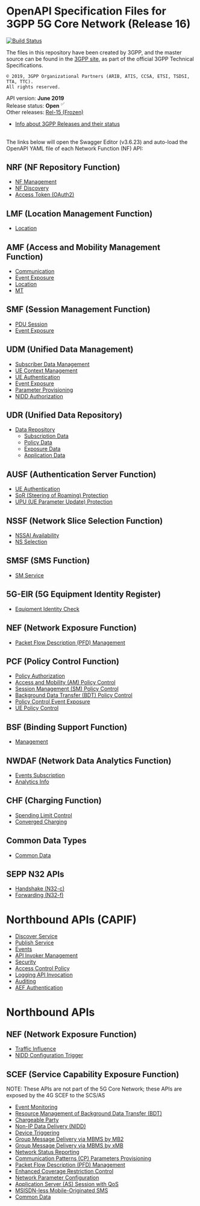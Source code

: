 # OpenAPI Specification Files for 3GPP 5G Core Network (Release 16)

[![Build Status](https://travis-ci.org/jdegre/5GC_APIs.svg?branch=master)](https://travis-ci.org/jdegre/5GC_APIs)

The files in this repository have been created by 3GPP, and the master source can be found in the [3GPP site](http://www.3gpp.org/DynaReport/29-series.htm), as part of the official 3GPP Technical Specifications.
```
© 2019, 3GPP Organizational Partners (ARIB, ATIS, CCSA, ETSI, TSDSI, TTA, TTC).
All rights reserved.
```
API version: **June 2019**<br/>
Release status: **Open** <sup>&#x2705;</sup><br/>
Other releases: [Rel-15 (Frozen)](https://github.com/jdegre/5GC_APIs/tree/Rel-15)<br/>
- [Info about 3GPP Releases and their status](https://www.3gpp.org/specifications/67-releases)
<br/><br/>

The links below will open the Swagger Editor (v3.6.23) and auto-load the OpenAPI YAML file of each Network Function (NF) API:
<br/>

## NRF (NF Repository Function)
* [NF Management](https://jdegre.github.io/5GC_APIs/loader.html?yaml=TS29510_Nnrf_NFManagement.yaml)
* [NF Discovery](https://jdegre.github.io/5GC_APIs/loader.html?yaml=TS29510_Nnrf_NFDiscovery.yaml)
* [Access Token (OAuth2)](https://jdegre.github.io/5GC_APIs/loader.html?yaml=TS29510_Nnrf_AccessToken.yaml)
## LMF (Location Management Function)
* [Location](https://jdegre.github.io/5GC_APIs/loader.html?yaml=TS29572_Nlmf_Location.yaml)
## AMF (Access and Mobility Management Function)
* [Communication](https://jdegre.github.io/5GC_APIs/loader.html?yaml=TS29518_Namf_Communication.yaml)
* [Event Exposure](https://jdegre.github.io/5GC_APIs/loader.html?yaml=TS29518_Namf_EventExposure.yaml)
* [Location](https://jdegre.github.io/5GC_APIs/loader.html?yaml=TS29518_Namf_Location.yaml)
* [MT](https://jdegre.github.io/5GC_APIs/loader.html?yaml=TS29518_Namf_MT.yaml)
## SMF (Session Management Function)
* [PDU Session](https://jdegre.github.io/5GC_APIs/loader.html?yaml=TS29502_Nsmf_PDUSession.yaml)
* [Event Exposure](https://jdegre.github.io/5GC_APIs/loader.html?yaml=TS29508_Nsmf_EventExposure.yaml)
## UDM (Unified Data Management)
* [Subscriber Data Management](https://jdegre.github.io/5GC_APIs/loader.html?yaml=TS29503_Nudm_SDM.yaml)
* [UE Context Management](https://jdegre.github.io/5GC_APIs/loader.html?yaml=TS29503_Nudm_UECM.yaml)
* [UE Authentication](https://jdegre.github.io/5GC_APIs/loader.html?yaml=TS29503_Nudm_UEAU.yaml)
* [Event Exposure](https://jdegre.github.io/5GC_APIs/loader.html?yaml=TS29503_Nudm_EE.yaml)
* [Parameter Provisioning](https://jdegre.github.io/5GC_APIs/loader.html?yaml=TS29503_Nudm_PP.yaml)
* [NIDD Authorization](https://jdegre.github.io/5GC_APIs/loader.html?yaml=TS29503_Nudm_NIDDAU.yaml)
## UDR (Unified Data Repository)
* [Data Repository](https://jdegre.github.io/5GC_APIs/loader.html?yaml=TS29504_Nudr_DataRepository.yaml)
  * [Subscription Data](https://jdegre.github.io/5GC_APIs/loader.html?yaml=TS29505_Subscription_Data.yaml)
  * [Policy Data](https://jdegre.github.io/5GC_APIs/loader.html?yaml=TS29519_Policy_Data.yaml)
  * [Exposure Data](https://jdegre.github.io/5GC_APIs/loader.html?yaml=TS29519_Exposure_Data.yaml)
  * [Application Data](https://jdegre.github.io/5GC_APIs/loader.html?yaml=TS29519_Application_Data.yaml)
## AUSF (Authentication Server Function)
* [UE Authentication](https://jdegre.github.io/5GC_APIs/loader.html?yaml=TS29509_Nausf_UEAuthentication.yaml)
* [SoR (Steering of Roaming) Protection](https://jdegre.github.io/5GC_APIs/loader.html?yaml=TS29509_Nausf_SoRProtection.yaml)
* [UPU (UE Parameter Update) Protection](https://jdegre.github.io/5GC_APIs/loader.html?yaml=TS29509_Nausf_UPUProtection.yaml)
## NSSF (Network Slice Selection Function)
* [NSSAI Availability](https://jdegre.github.io/5GC_APIs/loader.html?yaml=TS29531_Nnssf_NSSAIAvailability.yaml)
* [NS Selection](https://jdegre.github.io/5GC_APIs/loader.html?yaml=TS29531_Nnssf_NSSelection.yaml)
## SMSF (SMS Function)
* [SM Service](https://jdegre.github.io/5GC_APIs/loader.html?yaml=TS29540_Nsmsf_SMService.yaml)
## 5G-EIR (5G Equipment Identity Register)
* [Equipment Identity Check](https://jdegre.github.io/5GC_APIs/loader.html?yaml=TS29511_N5g-eir_EquipmentIdentityCheck.yaml)
## NEF (Network Exposure Function)
* [Packet Flow Description (PFD) Management](https://jdegre.github.io/5GC_APIs/loader.html?yaml=TS29551_Nnef_PFDmanagement.yaml)
## PCF (Policy Control Function)
* [Policy Authorization](https://jdegre.github.io/5GC_APIs/loader.html?yaml=TS29514_Npcf_PolicyAuthorization.yaml)
* [Access and Mobility (AM) Policy Control](https://jdegre.github.io/5GC_APIs/loader.html?yaml=TS29507_Npcf_AMPolicyControl.yaml)
* [Session Management (SM) Policy Control](https://jdegre.github.io/5GC_APIs/loader.html?yaml=TS29512_Npcf_SMPolicyControl.yaml)
* [Background Data Transfer (BDT) Policy Control](https://jdegre.github.io/5GC_APIs/loader.html?yaml=TS29554_Npcf_BDTPolicyControl.yaml)
* [Policy Control Event Exposure](https://jdegre.github.io/5GC_APIs/loader.html?yaml=TS29523_Npcf_EventExposure.yaml)
* [UE Policy Control](https://jdegre.github.io/5GC_APIs/loader.html?yaml=TS29525_Npcf_UEPolicyControl.yaml)
## BSF (Binding Support Function)
* [Management](https://jdegre.github.io/5GC_APIs/loader.html?yaml=TS29521_Nbsf_Management.yaml)
## NWDAF (Network Data Analytics Function)
* [Events Subscription](https://jdegre.github.io/5GC_APIs/loader.html?yaml=TS29520_Nnwdaf_EventsSubscription.yaml)
* [Analytics Info](https://jdegre.github.io/5GC_APIs/loader.html?yaml=TS29520_Nnwdaf_AnalyticsInfo.yaml)
## CHF (Charging Function)
* [Spending Limit Control](https://jdegre.github.io/5GC_APIs/loader.html?yaml=TS29594_Nchf_SpendingLimitControl.yaml)
* [Converged Charging](https://jdegre.github.io/5GC_APIs/loader.html?yaml=TS32291_Nchf_ConvergedCharging.yaml)
## Common Data Types
* [Common Data](https://jdegre.github.io/5GC_APIs/loader.html?yaml=TS29571_CommonData.yaml)
## SEPP N32 APIs
* [Handshake (N32-c)](https://jdegre.github.io/5GC_APIs/loader.html?yaml=TS29573_N32_Handshake.yaml)
* [Forwarding (N32-f)](https://jdegre.github.io/5GC_APIs/loader.html?yaml=TS29573_JOSEProtectedMessageForwarding.yaml)

# Northbound APIs (CAPIF)
* [Discover Service](https://jdegre.github.io/5GC_APIs/loader.html?yaml=TS29222_CAPIF_Discover_Service_API.yaml)
* [Publish Service](https://jdegre.github.io/5GC_APIs/loader.html?yaml=TS29222_CAPIF_Publish_Service_API.yaml)
* [Events](https://jdegre.github.io/5GC_APIs/loader.html?yaml=TS29222_CAPIF_Events_API.yaml)
* [API Invoker Management](https://jdegre.github.io/5GC_APIs/loader.html?yaml=TS29222_CAPIF_API_Invoker_Management_API.yaml)
* [Security](https://jdegre.github.io/5GC_APIs/loader.html?yaml=TS29222_CAPIF_Security_API.yaml)
* [Access Control Policy](https://jdegre.github.io/5GC_APIs/loader.html?yaml=TS29222_CAPIF_Access_Control_Policy_API.yaml)
* [Logging API Invocation](https://jdegre.github.io/5GC_APIs/loader.html?yaml=TS29222_CAPIF_Logging_API_Invocation_API.yaml)
* [Auditing](https://jdegre.github.io/5GC_APIs/loader.html?yaml=TS29222_CAPIF_Auditing_API.yaml)
* [AEF Authentication](https://jdegre.github.io/5GC_APIs/loader.html?yaml=TS29222_AEF_Security_API.yaml)

# Northbound APIs
## NEF (Network Exposure Function)
* [Traffic Influence](https://jdegre.github.io/5GC_APIs/loader.html?yaml=TS29522_TrafficInfluence.yaml)
* [NIDD Configuration Trigger](https://jdegre.github.io/5GC_APIs/loader.html?yaml=TS29522_NIDDConfigurationTrigger.yaml)
## SCEF (Service Capability Exposure Function)
NOTE: These APIs are not part of the 5G Core Network; these APIs are exposed by the 4G SCEF to the SCS/AS
* [Event Monitoring](https://jdegre.github.io/5GC_APIs/loader.html?yaml=TS29122_MonitoringEvent.yaml)
* [Resource Management of Background Data Transfer (BDT)](https://jdegre.github.io/5GC_APIs/loader.html?yaml=TS29122_ResourceManagementOfBdt.yaml)
* [Chargeable Party](https://jdegre.github.io/5GC_APIs/loader.html?yaml=TS29122_ChargeableParty.yaml)
* [Non-IP Data Delivery (NIDD)](https://jdegre.github.io/5GC_APIs/loader.html?yaml=TS29122_NIDD.yaml)
* [Device Triggering](https://jdegre.github.io/5GC_APIs/loader.html?yaml=TS29122_DeviceTriggering.yaml)
* [Group Message Delivery via MBMS by MB2](https://jdegre.github.io/5GC_APIs/loader.html?yaml=TS29122_GMDviaMBMSbyMB2.yaml)
* [Group Message Delivery via MBMS by xMB](https://jdegre.github.io/5GC_APIs/loader.html?yaml=TS29122_GMDviaMBMSbyxMB.yaml)
* [Network Status Reporting](https://jdegre.github.io/5GC_APIs/loader.html?yaml=TS29122_ReportingNetworkStatus.yaml)
* [Communication Patterns (CP) Parameters Provisioning](https://jdegre.github.io/5GC_APIs/loader.html?yaml=TS29122_CpProvisioning.yaml)
* [Packet Flow Description (PFD) Management](https://jdegre.github.io/5GC_APIs/loader.html?yaml=TS29122_PfdManagement.yaml)
* [Enhanced Coverage Restriction Control](https://jdegre.github.io/5GC_APIs/loader.html?yaml=TS29122_ECRControl.yaml)
* [Network Parameter Configuration](https://jdegre.github.io/5GC_APIs/loader.html?yaml=TS29122_NpConfiguration.yaml)
* [Application Server (AS) Session with QoS](https://jdegre.github.io/5GC_APIs/loader.html?yaml=TS29122_AsSessionWithQoS.yaml)
* [MSISDN-less Mobile-Originated SMS](https://jdegre.github.io/5GC_APIs/loader.html?yaml=TS29122_MsisdnLessMoSms.yaml)
* [Common Data](https://jdegre.github.io/5GC_APIs/loader.html?yaml=TS29122_CommonData.yaml)
